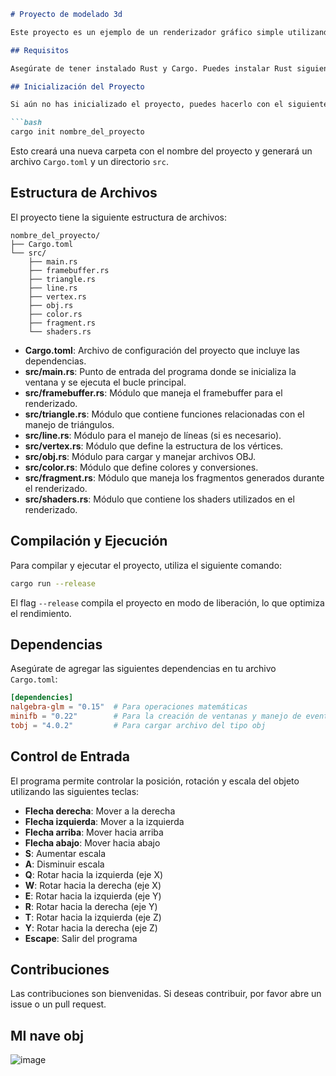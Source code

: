 

```markdown
# Proyecto de modelado 3d 

Este proyecto es un ejemplo de un renderizador gráfico simple utilizando Rust y algunas bibliotecas como `nalgebra_glm` y `minifb`. A continuación se detallan las instrucciones para configurar y ejecutar el proyecto.

## Requisitos

Asegúrate de tener instalado Rust y Cargo. Puedes instalar Rust siguiendo las instrucciones en [rustup.rs](https://rustup.rs/).

## Inicialización del Proyecto

Si aún no has inicializado el proyecto, puedes hacerlo con el siguiente comando:

```bash
cargo init nombre_del_proyecto
```

Esto creará una nueva carpeta con el nombre del proyecto y generará un archivo `Cargo.toml` y un directorio `src`.

## Estructura de Archivos

El proyecto tiene la siguiente estructura de archivos:

```
nombre_del_proyecto/
├── Cargo.toml
└── src/
    ├── main.rs
    ├── framebuffer.rs
    ├── triangle.rs
    ├── line.rs
    ├── vertex.rs
    ├── obj.rs
    ├── color.rs
    ├── fragment.rs
    └── shaders.rs
```

- **Cargo.toml**: Archivo de configuración del proyecto que incluye las dependencias.
- **src/main.rs**: Punto de entrada del programa donde se inicializa la ventana y se ejecuta el bucle principal.
- **src/framebuffer.rs**: Módulo que maneja el framebuffer para el renderizado.
- **src/triangle.rs**: Módulo que contiene funciones relacionadas con el manejo de triángulos.
- **src/line.rs**: Módulo para el manejo de líneas (si es necesario).
- **src/vertex.rs**: Módulo que define la estructura de los vértices.
- **src/obj.rs**: Módulo para cargar y manejar archivos OBJ.
- **src/color.rs**: Módulo que define colores y conversiones.
- **src/fragment.rs**: Módulo que maneja los fragmentos generados durante el renderizado.
- **src/shaders.rs**: Módulo que contiene los shaders utilizados en el renderizado.

## Compilación y Ejecución

Para compilar y ejecutar el proyecto, utiliza el siguiente comando:

```bash
cargo run --release
```

El flag `--release` compila el proyecto en modo de liberación, lo que optimiza el rendimiento.

## Dependencias

Asegúrate de agregar las siguientes dependencias en tu archivo `Cargo.toml`:

```toml
[dependencies]
nalgebra-glm = "0.15"  # Para operaciones matemáticas
minifb = "0.22"        # Para la creación de ventanas y manejo de eventos
tobj = "4.0.2"         # Para cargar archivo del tipo obj
```

## Control de Entrada

El programa permite controlar la posición, rotación y escala del objeto utilizando las siguientes teclas:

- **Flecha derecha**: Mover a la derecha
- **Flecha izquierda**: Mover a la izquierda
- **Flecha arriba**: Mover hacia arriba
- **Flecha abajo**: Mover hacia abajo
- **S**: Aumentar escala
- **A**: Disminuir escala
- **Q**: Rotar hacia la izquierda (eje X)
- **W**: Rotar hacia la derecha (eje X)
- **E**: Rotar hacia la izquierda (eje Y)
- **R**: Rotar hacia la derecha (eje Y)
- **T**: Rotar hacia la izquierda (eje Z)
- **Y**: Rotar hacia la derecha (eje Z)
- **Escape**: Salir del programa

## Contribuciones

Las contribuciones son bienvenidas. Si deseas contribuir, por favor abre un issue o un pull request.

## MI nave obj

![image](https://github.com/user-attachments/assets/18bb3549-6ed6-4a09-8232-a37239e887be)

```
